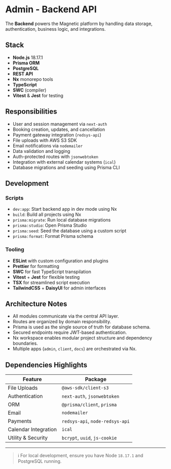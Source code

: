 # Admin - Backend API

The **Backend** powers the Magnetic platform by handling data storage, authentication, business logic, and integrations.

## Stack

- **Node.js** 18.17.1
- **Prisma ORM**
- **PostgreSQL**
- **REST API**
- **Nx** monorepo tools
- **TypeScript**
- **SWC** (compiler)
- **Vitest** & **Jest** for testing

## Responsibilities

- User and session management via `next-auth`
- Booking creation, updates, and cancellation
- Payment gateway integration (`redsys-api`)
- File uploads with AWS S3 SDK
- Email notifications via `nodemailer`
- Data validation and logging
- Auth-protected routes with `jsonwebtoken`
- Integration with external calendar systems (`ical`)
- Database migrations and seeding using Prisma CLI

## Development

### Scripts

- `dev:app`: Start backend app in dev mode using Nx
- `build`: Build all projects using Nx
- `prisma:migrate`: Run local database migrations
- `prisma:studio`: Open Prisma Studio
- `prisma:seed`: Seed the database using a custom script
- `prisma:format`: Format Prisma schema

### Tooling

- **ESLint** with custom configuration and plugins
- **Prettier** for formatting
- **SWC** for fast TypeScript transpilation
- **Vitest** + **Jest** for flexible testing
- **TSX** for streamlined script execution
- **TailwindCSS** + **DaisyUI** for admin interfaces

## Architecture Notes

- All modules communicate via the central API layer.
- Routes are organized by domain responsibility.
- Prisma is used as the single source of truth for database schema.
- Secured endpoints require JWT-based authentication.
- Nx workspace enables modular project structure and dependency boundaries.
- Multiple apps (`admin`, `client`, `docs`) are orchestrated via Nx.

## Dependencies Highlights

| Feature              | Package                         |
| -------------------- | ------------------------------- |
| File Uploads         | `@aws-sdk/client-s3`            |
| Authentication       | `next-auth`, `jsonwebtoken`     |
| ORM                  | `@prisma/client`, `prisma`      |
| Email                | `nodemailer`                    |
| Payments             | `redsys-api`, `node-redsys-api` |
| Calendar Integration | `ical`                          |
| Utility & Security   | `bcrypt`, `uuid`, `js-cookie`   |

---

> ℹ️ For local development, ensure you have Node `18.17.1` and PostgreSQL running.

